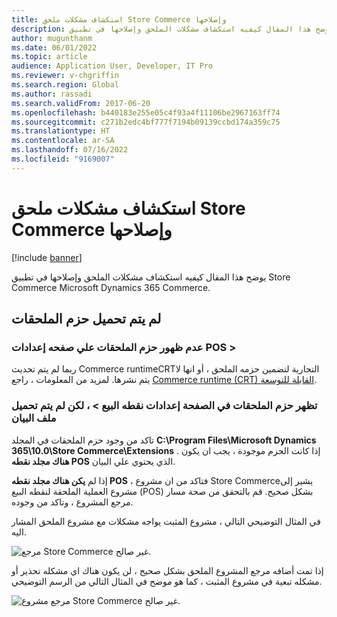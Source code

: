 ```yaml
---
title: استكشاف مشكلات ملحق Store Commerce وإصلاحها
description: يوضح هذا المقال كيفيه استكشاف مشكلات الملحق وإصلاحها في تطبيق Store Commerce Microsoft Dynamics 365 Commerce.
author: mugunthanm
ms.date: 06/01/2022
ms.topic: article
audience: Application User, Developer, IT Pro
ms.reviewer: v-chgriffin
ms.search.region: Global
ms.author: rassadi
ms.search.validFrom: 2017-06-20
ms.openlocfilehash: b440183e255e05c4f93a4f11106be2967163ff74
ms.sourcegitcommit: c271b2edc4bf777f7194b09139ccbd174a359c75
ms.translationtype: HT
ms.contentlocale: ar-SA
ms.lasthandoff: 07/16/2022
ms.locfileid: "9169007"
---
```

# <a name="troubleshoot-store-commerce-extension-issues"></a>استكشاف مشكلات ملحق Store Commerce وإصلاحها

[!include [banner](../includes/banner.md)]

يوضح هذا المقال كيفيه استكشاف مشكلات الملحق وإصلاحها في تطبيق Store Commerce Microsoft Dynamics 365 Commerce.

## <a name="extensions-packages-arent-loaded"></a>لم يتم تحميل حزم الملحقات

### <a name="extensions-packages-dont-appear-on-the-pos--settings-page"></a>عدم ظهور حزم الملحقات علي صفحه إعدادات POS \>

ربما لم يتم تحديث Commerce runtimeCRTالتجارية لتضمين حزمه الملحق ، أو انها لا يتم نشرها. لمزيد من المعلومات ، راجع [Commerce runtime (CRT) القابلة للتوسعة](../dev-itpro/commerce-runtime-extensibility-trigger.md).

### <a name="extensions-packages-appear-on-the-pos--settings-page-but-the-manifest-isnt-loaded"></a>تظهر حزم الملحقات في الصفحة إعدادات نقطه البيع \> ، لكن لم يتم تحميل ملف البيان

تاكد من وجود حزم الملحقات في المجلد **C:\\Program Files\\Microsoft Dynamics 365\\10.0\\Store Commerce\\Extensions** . إذا كانت الحزم موجودة ، يجب ان يكون **هناك مجلد نقطه POS** الذي يحتوي علي البيان.

إذا لم **يكن هناك مجلد نقطه POS** ، فتاكد من ان مشروع Store Commerceيشير إلى مشروع العملية الملحقة لنقطه البيع (POS) بشكل صحيح. قم بالتحقق من صحة مسار مرجع المشروع ، وتاكد من وجوده. 

في المثال التوضيحي التالي ، مشروع المثبت يواجه مشكلات مع مشروع الملحق المشار اليه.

![مرجع Store Commerce غير صالح.](media/ReferenceNotValid.png)

إذا تمت أضافه مرجع المشروع الملحق بشكل صحيح ، لن يكون هناك اي مشكله تحذير أو مشكله تبعية في مشروع المثبت ، كما هو موضح في المثال التالي من الرسم التوضيحي.

![مرجع مشروع Store Commerce غير صالح.](media/ReferenceValid.png)
